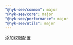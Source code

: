 ```yaml
---
"@hyk-see/common": major
"@hyk-see/core": major
"@hyk-see/performance": major
"@hyk-see/utils": major
---
```


添加权限配置
